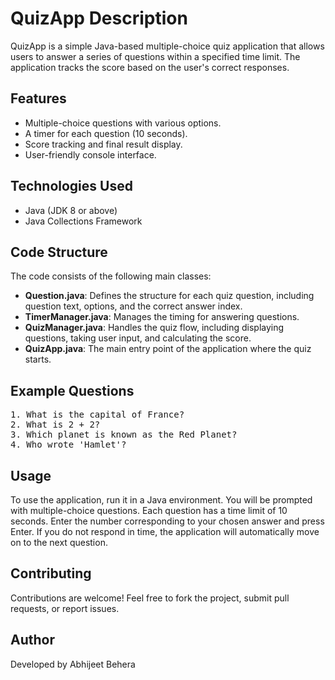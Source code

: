 <!DOCTYPE html>
<html lang="en">
<head>
    <meta charset="UTF-8">
    <meta name="viewport" content="width=device-width, initial-scale=1.0">
</head>
<body>

<h1>QuizApp Description</h1>

<p>QuizApp is a simple Java-based multiple-choice quiz application that allows users to answer a series of questions within a specified time limit. The application tracks the score based on the user's correct responses.</p>

<h2>Features</h2>
<ul>
    <li>Multiple-choice questions with various options.</li>
    <li>A timer for each question (10 seconds).</li>
    <li>Score tracking and final result display.</li>
    <li>User-friendly console interface.</li>
</ul>

<h2>Technologies Used</h2>
<ul>
    <li>Java (JDK 8 or above)</li>
    <li>Java Collections Framework</li>
</ul>

<h2>Code Structure</h2>
<p>The code consists of the following main classes:</p>
<ul>
    <li><strong>Question.java</strong>: Defines the structure for each quiz question, including question text, options, and the correct answer index.</li>
    <li><strong>TimerManager.java</strong>: Manages the timing for answering questions.</li>
    <li><strong>QuizManager.java</strong>: Handles the quiz flow, including displaying questions, taking user input, and calculating the score.</li>
    <li><strong>QuizApp.java</strong>: The main entry point of the application where the quiz starts.</li>
</ul>

<h2>Example Questions</h2>
<pre>
1. What is the capital of France?
2. What is 2 + 2?
3. Which planet is known as the Red Planet?
4. Who wrote 'Hamlet'?
</pre>

<h2>Usage</h2>
<p>To use the application, run it in a Java environment. You will be prompted with multiple-choice questions. Each question has a time limit of 10 seconds. Enter the number corresponding to your chosen answer and press Enter. If you do not respond in time, the application will automatically move on to the next question.</p>

<h2>Contributing</h2>
<p>Contributions are welcome! Feel free to fork the project, submit pull requests, or report issues.</p>

<h2>Author</h2>
<p>Developed by Abhijeet Behera</p>

</body>
</html>
